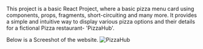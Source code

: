 This project is a basic React Project, where a basic pizza menu card using components, props, fragments, short-circuiting and many more. It provides a simple and intuitive way to display various pizza options and their details for a fictional Pizza restaurant- 'PizzaHub'.

Below is a Screeshot of the website.
![PizzaHub](https://github.com/khushi747/PizzaHub-Menu-Card/assets/95963491/e429af28-c507-445d-b431-b03b6cd7b21a)
